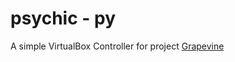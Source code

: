 psychic - py
=======
A simple VirtualBox Controller for project [Grapevine](https://github.com/nnamon/grapevine)
